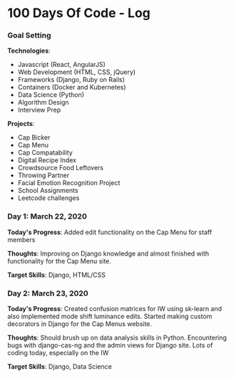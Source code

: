 # 100 Days Of Code - Log

### Goal Setting

**Technologies**: 
* Javascript (React, AngularJS)
* Web Development (HTML, CSS, jQuery)
* Frameworks (Django, Ruby on Rails) 
* Containers (Docker and Kubernetes)
* Data Science (Python) 
* Algorithm Design
* Interview Prep

**Projects**:
* Cap Bicker
* Cap Menu
* Cap Compatability 
* Digital Recipe Index 
* Crowdsource Food Leftovers 
* Throwing Partner
* Facial Emotion Recognition Project
* School Assignments 
* Leetcode challenges

### Day 1: March 22, 2020

**Today's Progress**: Added edit functionality on the Cap Menu for staff members

**Thoughts**: Improving on Django knowledge and almost finished with functionality for the Cap Menu site. 

**Target Skills**: Django, HTML/CSS

### Day 2: March 23, 2020

**Today's Progress**: Created confusion matrices for IW using sk-learn and also implemented mode shift luminance edits. Started making custom decorators in Django for the Cap Menus website. 

**Thoughts**: Should brush up on data analysis skills in Python. Encountering bugs with django-cas-ng and the admin views for Django site. Lots of coding today, especially on the IW

**Target Skills**: Django, Data Science
